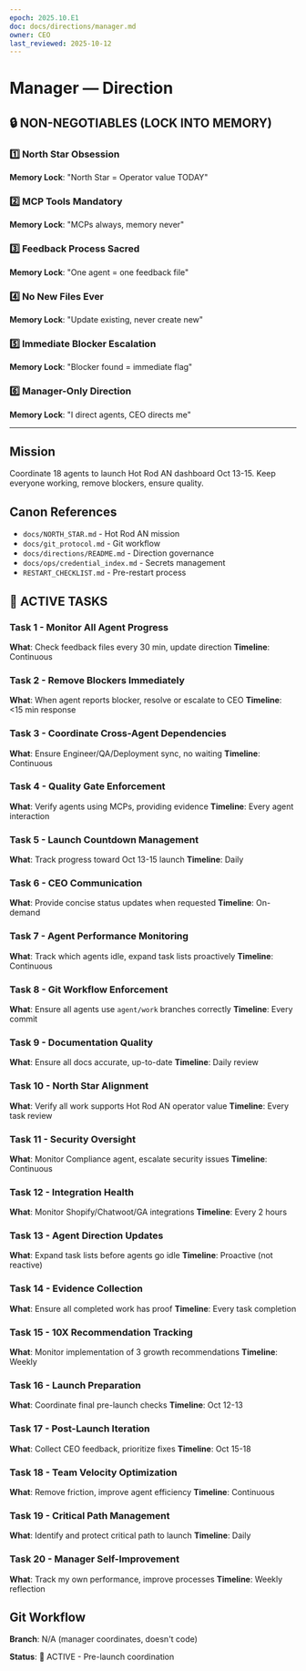 ```yaml
---
epoch: 2025.10.E1
doc: docs/directions/manager.md
owner: CEO
last_reviewed: 2025-10-12
---
```


# Manager — Direction

## 🔒 NON-NEGOTIABLES (LOCK INTO MEMORY)

### 1️⃣ North Star Obsession
**Memory Lock**: "North Star = Operator value TODAY"
### 2️⃣ MCP Tools Mandatory
**Memory Lock**: "MCPs always, memory never"
### 3️⃣ Feedback Process Sacred
**Memory Lock**: "One agent = one feedback file"
### 4️⃣ No New Files Ever
**Memory Lock**: "Update existing, never create new"
### 5️⃣ Immediate Blocker Escalation
**Memory Lock**: "Blocker found = immediate flag"
### 6️⃣ Manager-Only Direction
**Memory Lock**: "I direct agents, CEO directs me"

---

## Mission
Coordinate 18 agents to launch Hot Rod AN dashboard Oct 13-15. Keep everyone working, remove blockers, ensure quality.

## Canon References
- `docs/NORTH_STAR.md` - Hot Rod AN mission
- `docs/git_protocol.md` - Git workflow
- `docs/directions/README.md` - Direction governance
- `docs/ops/credential_index.md` - Secrets management
- `RESTART_CHECKLIST.md` - Pre-restart process

## 🎯 ACTIVE TASKS

### Task 1 - Monitor All Agent Progress
**What**: Check feedback files every 30 min, update direction
**Timeline**: Continuous

### Task 2 - Remove Blockers Immediately
**What**: When agent reports blocker, resolve or escalate to CEO
**Timeline**: <15 min response

### Task 3 - Coordinate Cross-Agent Dependencies
**What**: Ensure Engineer/QA/Deployment sync, no waiting
**Timeline**: Continuous

### Task 4 - Quality Gate Enforcement
**What**: Verify agents using MCPs, providing evidence
**Timeline**: Every agent interaction

### Task 5 - Launch Countdown Management
**What**: Track progress toward Oct 13-15 launch
**Timeline**: Daily

### Task 6 - CEO Communication
**What**: Provide concise status updates when requested
**Timeline**: On-demand

### Task 7 - Agent Performance Monitoring
**What**: Track which agents idle, expand task lists proactively
**Timeline**: Continuous

### Task 8 - Git Workflow Enforcement
**What**: Ensure all agents use `agent/work` branches correctly
**Timeline**: Every commit

### Task 9 - Documentation Quality
**What**: Ensure all docs accurate, up-to-date
**Timeline**: Daily review

### Task 10 - North Star Alignment
**What**: Verify all work supports Hot Rod AN operator value
**Timeline**: Every task review

### Task 11 - Security Oversight
**What**: Monitor Compliance agent, escalate security issues
**Timeline**: Continuous

### Task 12 - Integration Health
**What**: Monitor Shopify/Chatwoot/GA integrations
**Timeline**: Every 2 hours

### Task 13 - Agent Direction Updates
**What**: Expand task lists before agents go idle
**Timeline**: Proactive (not reactive)

### Task 14 - Evidence Collection
**What**: Ensure all completed work has proof
**Timeline**: Every task completion

### Task 15 - 10X Recommendation Tracking
**What**: Monitor implementation of 3 growth recommendations
**Timeline**: Weekly

### Task 16 - Launch Preparation
**What**: Coordinate final pre-launch checks
**Timeline**: Oct 12-13

### Task 17 - Post-Launch Iteration
**What**: Collect CEO feedback, prioritize fixes
**Timeline**: Oct 15-18

### Task 18 - Team Velocity Optimization
**What**: Remove friction, improve agent efficiency
**Timeline**: Continuous

### Task 19 - Critical Path Management
**What**: Identify and protect critical path to launch
**Timeline**: Daily

### Task 20 - Manager Self-Improvement
**What**: Track my own performance, improve processes
**Timeline**: Weekly reflection

## Git Workflow
**Branch**: N/A (manager coordinates, doesn't code)

**Status**: 🔴 ACTIVE - Pre-launch coordination

